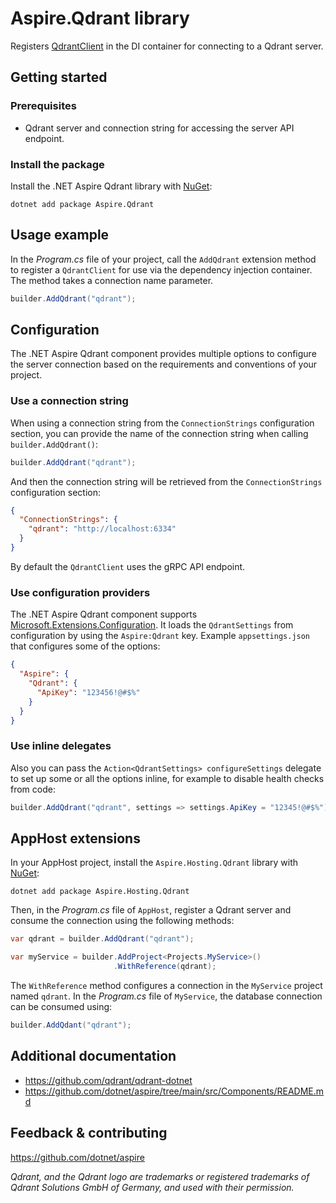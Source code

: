 # Aspire.Qdrant library

Registers [QdrantClient](https://github.com/qdrant/qdrant-dotnet) in the DI container for connecting to a Qdrant server.

## Getting started

### Prerequisites

- Qdrant server and connection string for accessing the server API endpoint.

### Install the package

Install the .NET Aspire Qdrant library with [NuGet](https://www.nuget.org):

```dotnetcli
dotnet add package Aspire.Qdrant
```

## Usage example

In the _Program.cs_ file of your project, call the `AddQdrant` extension method to register a `QdrantClient` for use via the dependency injection container. The method takes a connection name parameter.

```csharp
builder.AddQdrant("qdrant");
```

## Configuration

The .NET Aspire Qdrant component provides multiple options to configure the server connection based on the requirements and conventions of your project.

### Use a connection string

When using a connection string from the `ConnectionStrings` configuration section, you can provide the name of the connection string when calling `builder.AddQdrant()`:

```csharp
builder.AddQdrant("qdrant");
```

And then the connection string will be retrieved from the `ConnectionStrings` configuration section:

```json
{
  "ConnectionStrings": {
    "qdrant": "http://localhost:6334"
  }
}
```

By default the `QdrantClient` uses the gRPC API endpoint.

### Use configuration providers

The .NET Aspire Qdrant component supports [Microsoft.Extensions.Configuration](https://learn.microsoft.com/dotnet/api/microsoft.extensions.configuration). It loads the `QdrantSettings` from configuration by using the `Aspire:Qdrant` key. Example `appsettings.json` that configures some of the options:

```json
{
  "Aspire": {
    "Qdrant": {
      "ApiKey": "123456!@#$%"
    }
  }
}
```

### Use inline delegates

Also you can pass the `Action<QdrantSettings> configureSettings` delegate to set up some or all the options inline, for example to disable health checks from code:

```csharp
builder.AddQdrant("qdrant", settings => settings.ApiKey = "12345!@#$%");
```

## AppHost extensions

In your AppHost project, install the `Aspire.Hosting.Qdrant` library with [NuGet](https://www.nuget.org):

```dotnetcli
dotnet add package Aspire.Hosting.Qdrant
```

Then, in the _Program.cs_ file of `AppHost`, register a Qdrant server and consume the connection using the following methods:

```csharp
var qdrant = builder.AddQdrant("qdrant");

var myService = builder.AddProject<Projects.MyService>()
                       .WithReference(qdrant);
```

The `WithReference` method configures a connection in the `MyService` project named `qdrant`. In the _Program.cs_ file of `MyService`, the database connection can be consumed using:

```csharp
builder.AddQdant("qdrant");
```

## Additional documentation

* https://github.com/qdrant/qdrant-dotnet
* https://github.com/dotnet/aspire/tree/main/src/Components/README.md

## Feedback & contributing

https://github.com/dotnet/aspire

_Qdrant, and the Qdrant logo are trademarks or registered trademarks of Qdrant Solutions GmbH of Germany, and used with their permission._
